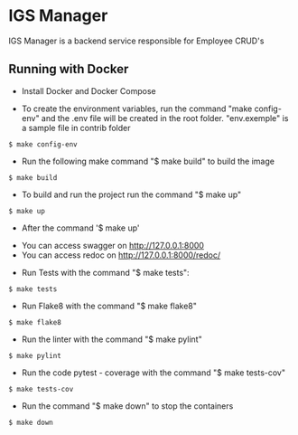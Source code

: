 IGS Manager
====================

IGS Manager is a backend service responsible for Employee CRUD's

## Running with Docker

* Install Docker and Docker Compose


* To create the environment variables, run the command "make config-env" and the .env file will be created in the root folder. "env.exemple" is a sample file in contrib folder
```
$ make config-env
```

* Run the following make command "$ make build" to build the image
```
$ make build
```

* To build and run the project run the command "$ make up"
```
$ make up
```

* After the command '$ make up' 
 - You can access swagger on http://127.0.0.1:8000
 - You can access redoc on http://127.0.0.1:8000/redoc/


* Run Tests with the command "$ make tests":
```
$ make tests
```

* Run Flake8 with the command "$ make flake8"
```
$ make flake8
```

* Run the linter with the command "$ make pylint"
```
$ make pylint
```

* Run the code pytest - coverage with the command "$ make tests-cov"
```
$ make tests-cov
```

* Run the command "$ make down" to stop the containers
```
$ make down
```